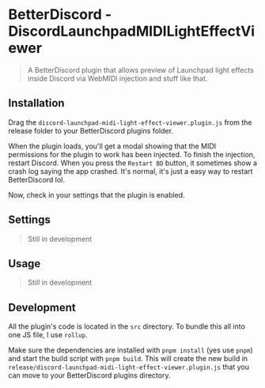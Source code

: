 # BetterDiscord - DiscordLaunchpadMIDILightEffectViewer

> A BetterDiscord plugin that allows preview of Launchpad light effects inside Discord via WebMIDI injection and stuff like that.

## Installation

Drag the `discord-launchpad-midi-light-effect-viewer.plugin.js` from the release folder to your BetterDiscord plugins folder.

When the plugin loads, you'll get a modal showing that the MIDI permissions for the plugin to work has been injected. To finish the injection, restart Discord. When you press the `Restart BD` button, it sometimes show a crash log saying the app crashed. It's normal, it's just a easy way to restart BetterDiscord lol.

Now, check in your settings that the plugin is enabled.

## Settings

> Still in development

## Usage

> Still in development

## Development

All the plugin's code is located in the `src` directory. To bundle this all into one JS file, I use `rollup`.

Make sure the dependencies are installed with `pnpm install` (yes use `pnpm`) and start the build script with `pnpm build`. This will create the new build in `release/discord-launchpad-midi-light-effect-viewer.plugin.js` that you can move to your BetterDiscord plugins directory.
